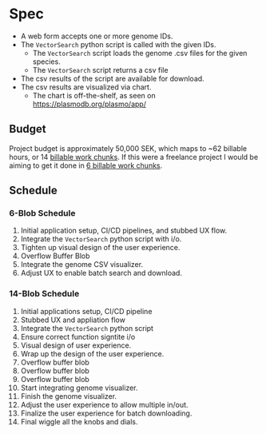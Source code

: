 # Spec

- A web form accepts one or more genome IDs.
- The `VectorSearch` python script is called with the given IDs.
  - The `VectorSearch` script loads the genome .csv files for the given species.
  - The `VectorSearch` script returns a csv file
- The csv results of the script are available for download.
- The csv results are visualized via chart.
  - The chart is off-the-shelf, as seen on https://plasmodb.org/plasmo/app/

## Budget

Project budget is approximately 50,000 SEK, which maps to ~62 billable hours, or 14 [billable work chunks](https://nikolas.ws/project-managing-conceptual-labor). If this were a freelance project I would be aiming to get it done in [6 billable work chunks](https://nikolas.ws/project-managing-conceptual-labor#schedule).

## Schedule

### 6-Blob Schedule

1. Initial application setup, CI/CD pipelines, and stubbed UX flow.
2. Integrate the `VectorSearch` python script with i/o.
3. Tighten up visual design of the user experience.
4. Overflow Buffer Blob
5. Integrate the genome CSV visualizer.
6. Adjust UX to enable batch search and download.

### 14-Blob Schedule

1. Initial applications setup, CI/CD pipeline
2. Stubbed UX and appliation flow
3. Integrate the `VectorSearch` python script
4. Ensure correct function signtite i/o
5. Visual design of user experience.
6. Wrap up the design of the user experience.
7. Overflow buffer blob
8. Overflow buffer blob
9. Overflow buffer blob
10. Start integrating genome visualizer.
11. Finish the genome visualizer.
12. Adjust the user experience to allow multiple in/out.
13. Finalize the user experience for batch downloading.
14. Final wiggle all the knobs and dials.